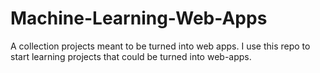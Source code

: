 # Machine-Learning-Web-Apps

A collection projects meant to be turned into web apps. I use this repo to start learning projects that could be turned into web-apps.
